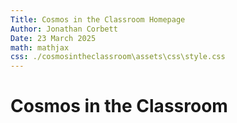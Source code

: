 ```yaml
---
Title: Cosmos in the Classroom Homepage
Author: Jonathan Corbett
Date: 23 March 2025
math: mathjax
css: ./cosmosintheclassroom\assets\css\style.css
---
```


# Cosmos in the Classroom
<!DOCTYPE html>
<html>
  <head>
    <style>
      div.gallery {
        margin: 5px;
        border: 1px solid #ccc;
        float: left;
        width: 180px;
      }

      div.gallery:hover {
        border: 1px solid #777;
      }

      div.gallery img {
        width: 100%;
        height: auto;
      }

      div.desc {
        padding: 15px;
        text-align: center;
      }
      </style>
  </head>
<body>

<div class="gallery">
  <a target="_blank" href="img_5terre.jpg">
    <img src="cosmosintheclassroom/assets/images/aristotle.png" alt="Aristotle" width="600" height="400">
  </a>
  <div class="desc">Add a description of the image here</div>
</div>

<div class="gallery">
  <a target="_blank" href="img_forest.jpg">
    <img src="cosmosintheclassroom/assets/images/meteor.png" alt="Meteor" width="600" height="400">
  </a>
  <div class="desc">Add a description of the image here</div>
</div>

<div class="gallery">
  <a target="_blank" href="img_lights.jpg">
    <img src="img_lights.jpg" alt="Northern Lights" width="600" height="400">
  </a>
  <div class="desc">Add a description of the image here</div>
</div>

<div class="gallery">
  <a target="_blank" href="img_mountains.jpg">
    <img src="img_mountains.jpg" alt="Mountains" width="600" height="400">
  </a>
  <div class="desc">Add a description of the image here</div>
</div>

</body>
</html>

<br>

## References

$$F=m \cdot a$$

The [Reference Landing] is here.

The [Honors Physics Landing] page is accessible from here

The [Standard Physics Landing]

The [LaTeX Reference] is available for mathematical notation help.

</div>


[Reference Landing]: https://cosmosintheclassroom.org/src/ref/ref_lib
[Honors Physics Landing]: https://cosmosintheclassroom.org/src/hphys/hphys_landing
[Meteor]: https://cosmosintheclassroom.org/src/assets/images/meteor.png
[Standard Physics Landing]: https://cosmosintheclassroom.org/src/sphys/sphys_overview
[LaTeX Reference]: https://cosmosintheclassroom.org/src/ref/ref_latex
